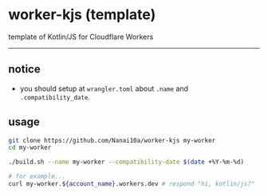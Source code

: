 # worker-kjs (template)

template of Kotlin/JS for Cloudflare Workers

---

## notice

- you should setup at `wrangler.toml` about `.name` and `.compatibility_date`.

## usage

```sh
git clone https://github.com/Nanai10a/worker-kjs my-worker
cd my-worker

./build.sh --name my-worker --compatibility-date $(date +%Y-%m-%d)

# for example...
curl my-worker.${account_name}.workers.dev # respond "hi, kotlin/js?"
```

